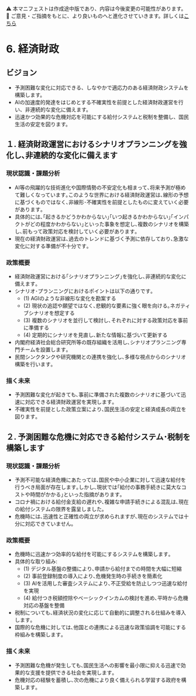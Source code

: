 ⚠️ 本マニフェストは作成途中版であり、内容は今後変更の可能性があります。  
💬 ご意見・ご指摘をもとに、より良いものへと進化させていきます。詳しくは[こちら](README.md#このマニフェスト自身もみんなの知恵を集めて改善していきます)

# 6. 経済財政

## ビジョン
* 予測困難な変化に対応できる、しなやかで適応力のある経済財政システムを構築します。
* AIの加速度的発達をはじめとする不確実性を前提とした経済財政運営を行い、非連続的な変化に備えます。
* 迅速かつ効果的な危機対応を可能にする給付システムと税制を整備し、国民生活の安定を図ります。

## １. 経済財政運営におけるシナリオプランニングを強化し､非連続的な変化に備えます

### 現状認識・課題分析
* AI等の飛躍的な技術進化や国際情勢の不安定化も相まって､将来予測が極めて難しくなっています｡このような世界における経済財政運営は､線形の予想に基づくものではなく､非線形･不確実性を前提としたものに変えていく必要があります｡
* 具体的には､｢起きるかどうかわからない｣｢いつ起きるかわからない｣｢インパクトがどの程度かわからない｣といった事象を想定し､複数のシナリオを構築し､前もって政策対応を検討していく必要があります｡
* 現在の経済財政運営は､過去のトレンドに基づく予測に依存しており､急激な変化に対する準備が不十分です｡

### 政策概要
* 経済財政運営における｢シナリオプランニング｣を強化し､非連続的な変化に備えます｡
* シナリオ･プランニングにおけるポイントは以下の通りです｡
  * (1) AGIのような非線形な変化を勘案する
  * (2) 現状の追認や願望ではなく､悲観的な要素に強く眼を向ける｡ネガティブシナリオを想定する
  * (3) 複数のシナリオを並行して検討し､それぞれに対する政策対応を事前に準備する
  * (4) 定期的にシナリオを見直し､新たな情報に基づいて更新する
* 内閣府経済社会総合研究所等の既存組織を活用し､シナリオプランニング専門チームを設置します｡
* 民間シンクタンクや研究機関との連携を強化し､多様な視点からのシナリオ構築を行います｡

### 描く未来
* 予測困難な変化が起きても､事前に準備された複数のシナリオに基づいて迅速に対応できる経済財政運営を実現します｡
* 不確実性を前提とした政策立案により､国民生活の安定と経済成長の両立を図ります｡

## ２. 予測困難な危機に対応できる給付システム･税制を構築します

### 現状認識・課題分析
* 予測不可能な経済危機にあたっては､国民や中小企業に対して迅速な給付を行うべき局面が存在します｡しかし､現状では｢給付の事務手続きに莫大なコストや時間がかかる｣といった指摘があります｡
* コロナ禍における給付金支給の遅れや､複雑な申請手続きによる混乱は､現在の給付システムの限界を露呈しました｡
* 危機時には､迅速性と正確性の両立が求められますが､現在のシステムでは十分に対応できていません｡

### 政策概要
* 危機時に迅速かつ効率的な給付を可能にするシステムを構築します｡
* 具体的な取り組み:
  * (1) デジタル基盤の整備により､申請から給付までの時間を大幅に短縮
  * (2) 事前登録制度の導入により､危機発生時の手続きを簡素化
  * (3) AIを活用した審査システムにより､不正受給を防止しつつ迅速な給付を実現
  * (4) 給付つき税額控除やベーシックインカムの検討を進め､平時から危機対応の基盤を整備
* 税制についても､経済状況の変化に応じて自動的に調整される仕組みを導入します｡
* 国際的な危機に対しては､他国との連携による迅速な政策協調を可能にする枠組みを構築します｡

### 描く未来
* 予測困難な危機が発生しても､国民生活への影響を最小限に抑える迅速で効果的な支援を提供できる社会を実現します｡
* 危機対応の経験を蓄積し､次の危機により良く備えられる学習する政府を構築します｡
